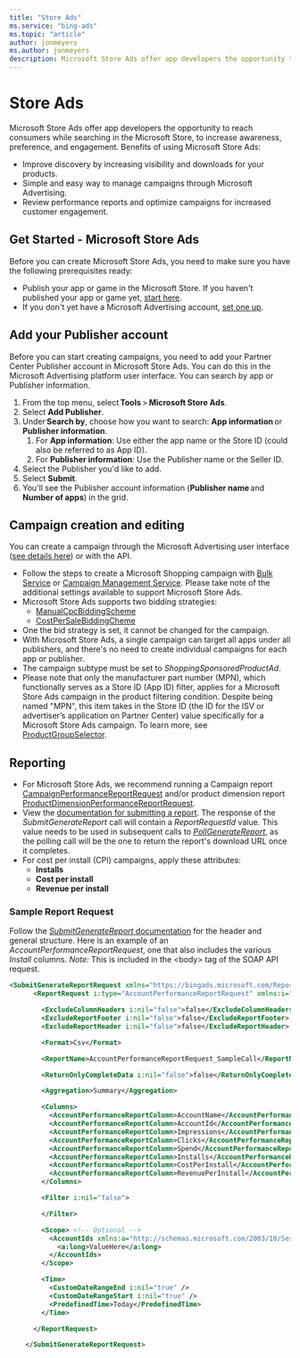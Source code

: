 ```yaml
---
title: "Store Ads"
ms.service: "bing-ads"
ms.topic: "article"
author: jonmeyers
ms.author: jonmeyers
description: Microsoft Store Ads offer app developers the opportunity to reach consumers while searching in the Microsoft Store, to increase awareness, preference, and engagement.
---
```


# Store Ads

Microsoft Store Ads offer app developers the opportunity to reach consumers while searching in the Microsoft Store, to increase awareness, preference, and engagement. Benefits of using Microsoft Store Ads:

- Improve discovery by increasing visibility and downloads for your products.
- Simple and easy way to manage campaigns through Microsoft Advertising.
- Review performance reports and optimize campaigns for increased customer engagement.

## <a name="microsoft-store-ads"></a>Get Started - Microsoft Store Ads

Before you can create Microsoft Store Ads, you need to make sure you have the following prerequisites ready:

- Publish your app or game in the Microsoft Store. If you haven't published your app or game yet, [start here](https://learn.microsoft.com/windows/apps/publish/).
- If you don't yet have a Microsoft Advertising account, [set one up](https://help.ads.microsoft.com/#apex/ads/en/60158/-1/#SignUp).

## <a name="add-your-publisher-account"></a>Add your Publisher account

Before you can start creating campaigns, you need to add your Partner Center Publisher account in Microsoft Store Ads. You can do this in the Microsoft Advertising platform user interface. You can search by app or Publisher information.

1. From the top menu, select **Tools** > **Microsoft Store Ads**.
2. Select **Add Publisher**.
3. Under **Search by**, choose how you want to search: **App information** or **Publisher information**.
    1. For **App information**: Use either the app name or the Store ID (could also be referred to as App ID).
    2. For **Publisher information**: Use the Publisher name or the Seller ID.
4. Select the Publisher you'd like to add.
5. Select **Submit**.
6. You'll see the Publisher account information (**Publisher name** and **Number of apps**) in the grid.

## <a name="campaign-creation-and-editing"></a>Campaign creation and editing

You can create a campaign through the Microsoft Advertising user interface ([see details here](https://help.ads.microsoft.com/#apex/ads/en/60170/-1)) or with the API.

- Follow the steps to create a Microsoft Shopping campaign with [Bulk Service](../guides/product-ads.md#bingshopping-bulkservice) or [Campaign Management Service](../guides/product-ads.md#bingshopping-campaignservice). Please take note of the additional settings available to support Microsoft Store Ads.  
- Microsoft Store Ads supports two bidding strategies:
  - [ManualCpcBiddingScheme](../campaign-management-service/manualcpcbiddingscheme.md)
  - [CostPerSaleBiddingCheme](../campaign-management-service/costpersalebiddingscheme.md)
- One the bid strategy is set, it cannot be changed for the campaign.
- With Microsoft Store Ads, a single campaign can target all apps under all publishers, and there's no need to create individual campaigns for each app or publisher.  
- The campaign subtype must be set to *ShoppingSponsoredProductAd*.
- Please note that only the manufacturer part number (MPN), which functionally serves as a Store ID (App ID) filter, applies for a Microsoft Store Ads campaign in the product filtering condition. Despite being named "MPN", this item takes in the Store ID (the ID for the ISV or advertiser’s application on Partner Center) value specifically for a Microsoft Store Ads campaign. To learn more, see [ProductGroupSelector](../../scripts/reference/ProductGroupSelector.md).

## <a name="reporting"></a>Reporting

- For Microsoft Store Ads, we recommend running a Campaign report [CampaignPerformanceReportRequest](../reporting-service/campaignperformancereportrequest.md) and/or product dimension report [ProductDimensionPerformanceReportRequest](../reporting-service//productdimensionperformancereportrequest.md).
- View the [documentation for submitting a report](../reporting-service/submitgeneratereport.md). The response of the *SubmitGenerateReport* call will contain a *ReportRequestId* value. This value needs to be used in subsequent calls to [*PollGenerateReport*](../reporting-service/pollgeneratereport.md), as the polling call will be the one to return the report's download URL once it completes.
- For cost per install (CPI) campaigns, apply these attributes:  
  - **Installs**
  - **Cost per install**
  - **Revenue per install**

### <a name="sample-report-request"></a>Sample Report Request

Follow the [*SubmitGenerateReport* documentation](../reporting-service/submitgeneratereport.md) for the header and general structure. Here is an example of an *AccountPerformanceReportRequest*, one that also includes the various *Install* columns. *Note:* This is included in the &lt;body&gt; tag of the SOAP API request.

```xml
<SubmitGenerateReportRequest xmlns="https://bingads.microsoft.com/Reporting/v13"> 
      <ReportRequest i:type="AccountPerformanceReportRequest" xmlns:i="http://www.w3.org/2001/XMLSchema-instance"> 

        <ExcludeColumnHeaders i:nil="false">false</ExcludeColumnHeaders> 
        <ExcludeReportFooter i:nil="false">false</ExcludeReportFooter> 
        <ExcludeReportHeader i:nil="false">false</ExcludeReportHeader> 

        <Format>Csv</Format> 

        <ReportName>AccountPerformanceReportRequest_SampleCall</ReportName> 

        <ReturnOnlyCompleteData i:nil="false">false</ReturnOnlyCompleteData> 

        <Aggregation>Summary</Aggregation> 

        <Columns> 
          <AccountPerformanceReportColumn>AccountName</AccountPerformanceReportColumn> 
          <AccountPerformanceReportColumn>AccountId</AccountPerformanceReportColumn> 
          <AccountPerformanceReportColumn>Impressions</AccountPerformanceReportColumn> 
          <AccountPerformanceReportColumn>Clicks</AccountPerformanceReportColumn> 
          <AccountPerformanceReportColumn>Spend</AccountPerformanceReportColumn> 
          <AccountPerformanceReportColumn>Installs</AccountPerformanceReportColumn> 
          <AccountPerformanceReportColumn>CostPerInstall</AccountPerformanceReportColumn> 
          <AccountPerformanceReportColumn>RevenuePerInstall</AccountPerformanceReportColumn> 
        </Columns> 

        <Filter i:nil="false"> 

        </Filter> 

        <Scope> <!-- Optional --> 
          <AccountIds xmlns:a="http://schemas.microsoft.com/2003/10/Serialization/Arrays"> 
            <a:long>ValueHere</a:long> 
          </AccountIds> 
        </Scope> 

        <Time> 
          <CustomDateRangeEnd i:nil="true" /> 
          <CustomDateRangeStart i:nil="true" /> 
          <PredefinedTime>Today</PredefinedTime> 
        </Time> 

      </ReportRequest> 

    </SubmitGenerateReportRequest> 
```
